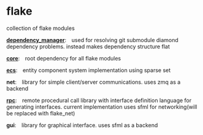 # flake
collection of flake modules

<b>[dependency_manager](https://github.com/NightJolt/flake_dependency_manager)</b><span>:&emsp;used for resolving git submodule diamond dependency problems. instead makes dependency structure flat</span>

<b>[core](https://github.com/NightJolt/flake_core)</b><span>:&emsp;root dependency for all flake modules</span>

<b>[ecs](https://github.com/NightJolt/flake_ecs)</b><span>:&emsp;entity component system implementation using sparse set</span>

<b>net</b><span>:&emsp;library for simple client/server communications. uses zmq as a backend</span>

<b>[rpc](https://github.com/NightJolt/flake_rpc)</b><span>:&emsp;remote procedural call library with interface definition language for generating interfaces. current implementation uses sfml for networking(will be replaced with flake_net)</span>

<b>gui</b><span>:&emsp;library for graphical interface. uses sfml as a backend</span>
